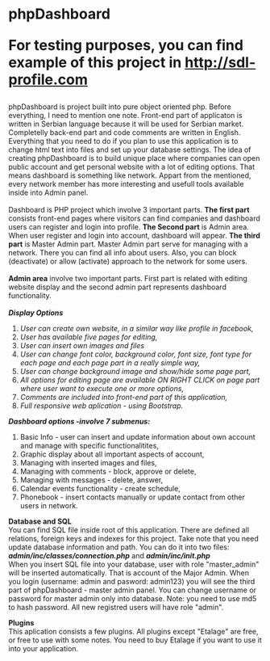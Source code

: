 # phpDashboard <br> <p>For testing purposes, you can find example of this project in http://sdl-profile.com</p>
phpDashboard is project built into pure object oriented php. Before everything, I need to mention one note. Front-end part of applicaton is written in Serbian language because it will be used for Serbian market. Completelly back-end part and code comments are written in English. Everything that you need to do if you plan to use this application is to change html text into files and set up your database settings.
The idea of creating phpDashboard is to build unique place where companies can open public account and get personal website with a lot of editing options. That means dashboard is something like network. Appart from the mentioned, every network member has more interesting and usefull tools available inside into Admin panel.<br><br>
Dashboard is PHP project which involve 3 important parts.
<b>The first part</b> consists front-end pages where visitors can find companies and dashboard users can register and login into profile. <b>The Second part</b> is Admin area. When user register and login into account, dashboard will appear. <b>The third part</b> is Master Admin part. Master Admin part serve for managing with a network. There you can find all info about users. Also, you can block (deactivate) or allow (activate) approach to the network for some users. <br><br>
<b>Admin area</b> involve two important parts. First part is related with editing website display and the second admin part represents dashboard functionality. <br><br>
<b><i>Display Options</i></b>
<ol>
  <li> <i>User can create own website, in a similar way like profile in facebook, </i></li>
  <li> <i>User has available five pages for editing, </i></li>
  <li> <i>User can insert own images and files</i></li>
  <li> <i>User can change font color, background color, font size, font type for each page and each page part in a really simple way, </i> </li>
  <li> <i>User can change background image and show/hide some page part, </i></li>
  <li> <i>All options for editing page are available ON RIGHT CLICK on page part where user want to execute one or more options, </i></li>
  <li> <i>Comments are included into front-end part of this application, </i></li>
  <li> <i>Full responsive web aplication - using Bootstrap. </i></li>
</ol>
<b><i>Dashboard options -involve 7 submenus:</i></b>
<ol>
  <li>Basic Info - user can insert and update information about own account and manage with specific functionalitites,</li>
  <li>Graphic display about all important aspects of account,</li>
  <li>Managing with inserted images and files,</li>
  <li>Managing with comments - block, approve or delete,</li>
  <li>Managing with messages - delete, answer,</li>
  <li>Calendar events functionality - create schedule,</li>
  <li>Phonebook - insert contacts manually or update contact from other users in network.</li>
</ol>
<b>Database and SQL</b><br>
You can find SQL file inside root of this application. There are defined all relations, foreign keys and indexes for this project. Take note that you need update database information and path. You can do it into two files: <b><i>admin/inc/classes/connection.php</i></b> and <b><i>admin/inc/init.php</i></b><br>
When you insert SQL file into your database, user with role "master_admin" will be inserted automatically. That is account of the Major Admin. When you login (username: admin and pasword: admin123) you will see the third part of phpDashboard - master admin panel. You can change username or password for master admin only into database. Note: you need to use md5 to hash password. All new registred users will have role "admin".

<b>Plugins</b><br>
This aplication consists a few plugins. All plugins except "Etalage" are free, or free to use with some notes. You need to buy Etalage if you want to use it into your application.
